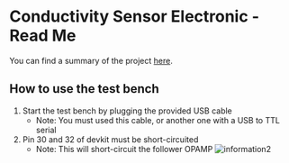 # Conductivity Sensor Electronic - Read Me
You can find a summary of the project [here](thesis-summary.pdf).
## How to use the test bench 
  1. Start the test bench by plugging the provided USB cable
     - Note: You must used this cable, or another one with a USB to TTL serial
  2. Pin 30 and 32 of devkit must be short-circuited
     - Note: This will short-circuit the follower OPAMP
![information2](https://github.com/Bachelor-Work-Zufferey/.github/assets/54267681/ce94e0b2-754a-4157-b07f-37f2c0fb242a)

